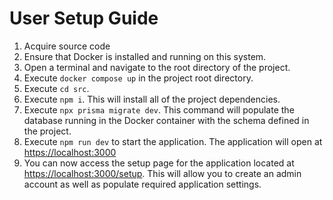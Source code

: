 # User Setup Guide

1. Acquire source code
2. Ensure that Docker is installed and running on this system.
3. Open a terminal and navigate to the root directory of the project.
4. Execute `docker compose up` in the project root directory.
5. Execute `cd src`.
6. Execute `npm i`. This will install all of the project dependencies.
7. Execute `npx prisma migrate dev`. This command will populate the database running in the Docker container with the schema defined in the project.
8. Execute `npm run dev` to start the application. The application will open at <https://localhost:3000>
9. You can now access the setup page for the application located at <https://localhost:3000/setup>. This will allow you to create an admin account as well as populate required application settings.
